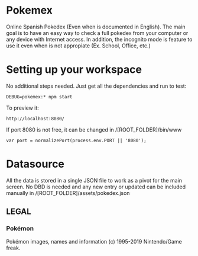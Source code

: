 # Pokemex
Online Spanish Pokedex (Even when is documented in English). The main goal is to have an easy way to check a full pokedex from your computer or any device with Internet access. In addition, the incognito mode is feature to use it even when is not appropiate (Ex. School, Office, etc.)

# Setting up your workspace
No additional steps needed. Just get all the dependencies and run to test:

```
DEBUG=pokemex:* npm start
```

To preview it:

```
http://localhost:8080/
```

If port 8080 is not free, it can be changed in /[ROOT_FOLDER]/bin/www

```
var port = normalizePort(process.env.PORT || '8080');
```

# Datasource
All the data is stored in a single JSON file to work as a pivot for the main screen. No DBD is needed and any new entry or updated can be included manually in /[ROOT_FOLDER]/assets/pokedex.json

## LEGAL

### Pokémon

Pokémon images, names and information (c) 1995-2019 Nintendo/Game freak.
